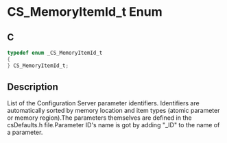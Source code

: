 # CS_MemoryItemId_t Enum

## C

```c
typedef enum _CS_MemoryItemId_t
{
} CS_MemoryItemId_t;

```
## Description

List of the Configuration Server parameter identifiers.
Identifiers are automatically sorted by memory location and item types (atomic parameter or memory region).The parameters themselves are defined in the csDefaults.h file.Parameter ID's name is got by adding "_ID" to the name of a parameter. 




